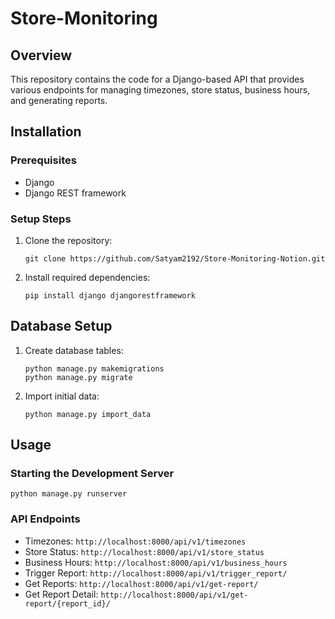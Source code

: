 # Store-Monitoring

## Overview
This repository contains the code for a Django-based API that provides various endpoints for managing timezones, store status, business hours, and generating reports.

## Installation

### Prerequisites
- Django
- Django REST framework

### Setup Steps
1. Clone the repository:
   ```
   git clone https://github.com/Satyam2192/Store-Monitoring-Notion.git
   ```

2. Install required dependencies:
   ```
   pip install django djangorestframework
   ```

## Database Setup
1. Create database tables:
   ```
   python manage.py makemigrations
   python manage.py migrate
   ```

2. Import initial data:
   ```
   python manage.py import_data
   ```

## Usage

### Starting the Development Server
```
python manage.py runserver
```

### API Endpoints
- Timezones: `http://localhost:8000/api/v1/timezones`
- Store Status: `http://localhost:8000/api/v1/store_status`
- Business Hours: `http://localhost:8000/api/v1/business_hours`
- Trigger Report: `http://localhost:8000/api/v1/trigger_report/`
- Get Reports: `http://localhost:8000/api/v1/get-report/`
- Get Report Detail: `http://localhost:8000/api/v1/get-report/{report_id}/`
